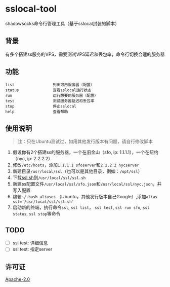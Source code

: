 # sslocal-tool

shadowsocks命令行管理工具（基于sslocal封装的脚本）

## 背景
有多个搭建ss服务的VPS，需要测试VPS延迟和丢包率，命令行切换合适的服务器

## 功能
```
list                 列出可用服务器（配置）
status               查看sslocal运行状态
run                  运行想要的服务器（配置）
test                 测试服务器延迟和丢包率
stop                 停止sslocal
help                 查看帮助
```

## 使用说明
> 注：只在Ubuntu测试过，如用其他发行版本有问题，请自行修改脚本
1. 假设你有2个搭建ss的服务器，一个在旧金山（sfo, ip: 1.1.1.1），一个在纽约（nyc, ip: 2.2.2.2）
1. 修改`/etc/hosts`，添加`1.1.1.1 sfoserver`和`2.2.2.2 nycserver`
1. 新建目录`/usr/local/ssl`（也可以是其他目录，例如：`/opt/ssl`）
1. 下载[ssl.sh](/ssl.sh)到`/usr/local/ssl/ssl.sh`
1. 新建ss配置文件`/usr/local/ssl/sfo.json`和`/usr/local/ssl/nyc.json`，并写入配置
1. 编辑`~/.bash_aliases` （Ubuntu，其他发行版本自己Google）,添加`alias ssl='/usr/local/ssl/ssl.sh'`
1. 启动新的终端，执行命令`ssl`, `ssl list`， `ssl test`, `ssl run sfo`, `ssl status`, `ssl stop`等命令

## TODO
- [ ] ssl test: 详细信息  
- [ ] ssl test: 指定server

## 许可证
[Apache-2.0](http://www.apache.org/licenses/LICENSE-2.0)
